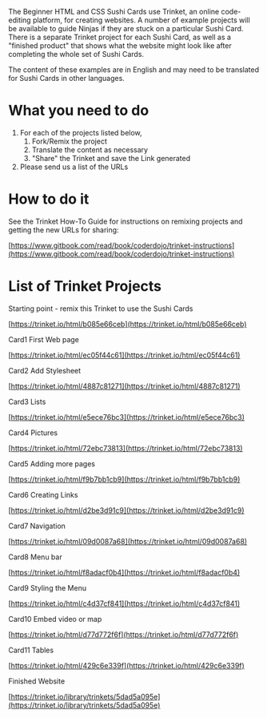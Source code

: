 The Beginner HTML and CSS Sushi Cards use Trinket, an online code-editing platform, for creating websites. A number of example projects will be available to guide Ninjas if they are stuck on a particular Sushi Card. There is a separate Trinket project for each Sushi Card, as well as a "finished product" that shows what the website might look like after completing the whole set of Sushi Cards.

The content of these examples are in English and may need to be translated for Sushi Cards in other languages.

# What you need to do

1. For each of the projects listed below,
   1. Fork/Remix the project
   2. Translate the content as necessary
   3. "Share" the Trinket and save the Link generated
2. Please send us a list of the URLs

# How to do it

See the Trinket How-To Guide for instructions on remixing projects and getting the new URLs for sharing:

[https://www.gitbook.com/read/book/coderdojo/trinket-instructions](https://www.gitbook.com/read/book/coderdojo/trinket-instructions)

# List of Trinket Projects

Starting point - remix this Trinket to use the Sushi Cards

[https://trinket.io/html/b085e66ceb](https://trinket.io/html/b085e66ceb)

Card1 First Web page

[https://trinket.io/html/ec05f44c61](https://trinket.io/html/ec05f44c61)

Card2 Add Stylesheet

[https://trinket.io/html/4887c81271](https://trinket.io/html/4887c81271)

Card3 Lists

[https://trinket.io/html/e5ece76bc3](https://trinket.io/html/e5ece76bc3)

Card4 Pictures

[https://trinket.io/html/72ebc73813](https://trinket.io/html/72ebc73813)

Card5 Adding more pages

[https://trinket.io/html/f9b7bb1cb9](https://trinket.io/html/f9b7bb1cb9)

Card6 Creating Links

[https://trinket.io/html/d2be3d91c9](https://trinket.io/html/d2be3d91c9)

Card7 Navigation

[https://trinket.io/html/09d0087a68](https://trinket.io/html/09d0087a68)

Card8 Menu bar

[https://trinket.io/html/f8adacf0b4](https://trinket.io/html/f8adacf0b4)

Card9 Styling the Menu

[https://trinket.io/html/c4d37cf841](https://trinket.io/html/c4d37cf841)

Card10 Embed video or map

[https://trinket.io/html/d77d772f6f](https://trinket.io/html/d77d772f6f)

Card11 Tables

[https://trinket.io/html/429c6e339f](https://trinket.io/html/429c6e339f)

Finished Website

[https://trinket.io/library/trinkets/5dad5a095e](https://trinket.io/library/trinkets/5dad5a095e)

